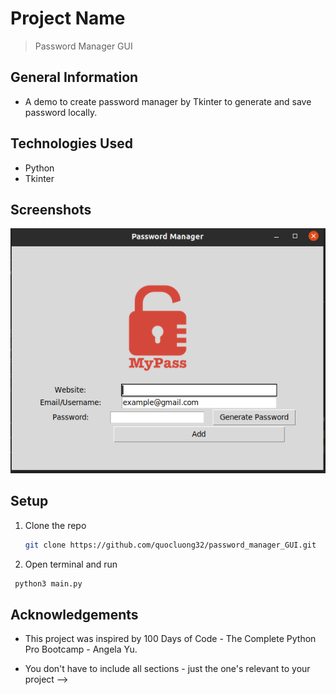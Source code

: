 # Project Name
> Password Manager GUI

## General Information
- A demo to create password manager by Tkinter to generate and save password locally.


## Technologies Used
- Python
- Tkinter


## Screenshots
![Example screenshot](./img_screenshot.png)
<!-- If you have screenshots you'd like to share, include them here. -->


## Setup
1. Clone the repo
   ```sh
   git clone https://github.com/quocluong32/password_manager_GUI.git
   ```
2. Open terminal and run
  ```sh
   python3 main.py
  ```

## Acknowledgements
- This project was inspired by 100 Days of Code - The Complete Python Pro Bootcamp - Angela Yu.

- You don't have to include all sections - just the one's relevant to your project -->